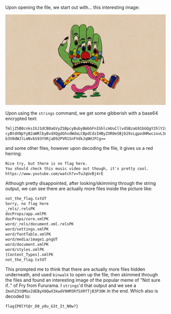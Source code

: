 Upon opening the file, we start out with... this interesting image:

![](https://raw.githubusercontent.com/Immobility/CTF/master/tamuctf-2019/images/art.png)

Upon using the ```strings``` command, we get some gibberish with a base64 encrypted text: 
```
TmljZSB0cnksIGJ1dCB0aGVyZSBpcyBubyBmbGFnIGhlcmUuCllvdSBzaG91bGQgY2hlY2sgdGhp
cyBtdXNpYyB2aWRlbyBvdXQgdGhvdWdoLCBpdCdzIHByZXR0eSBjb29sLgpodHRwczovL3d3dy55
b3V0dWJlLmNvbS93YXRjaD92PVR1SnFVdkJqNHJFCg==
```

and some other files, however upon decoding the file, it gives us a red herring:
```
Nice try, but there is no flag here.
You should check this music video out though, it's pretty cool.
https://www.youtube.com/watch?v=TuJqUvBj4rE
```

Although pretty disappointed, after looking/skimming through the string output, we can see there are actually more files inside the picture like:
```
not_the_flag.txtUT	
Sorry, no flag here
_rels/.relsPK
docProps/app.xmlPK
docProps/core.xmlPK
word/_rels/document.xml.relsPK
word/settings.xmlPK
word/fontTable.xmlPK
word/media/image1.pngUT
word/document.xmlPK
word/styles.xmlPK
[Content_Types].xmlPK
not_the_flag.txtUT
```

This prompted me to think that there are actually more files hidden underneath, and used ```binwalk``` to open up the file, then skimmed through the files and found an interesting image of the popular meme of "Not sure if.." of Fry from Fururama. I ```strings```'d that output and we see a ```ZmxhZ3tQMGxZdEByX0QwX3kwdV9HM3RfSXRfTjB3P30K``` in the end. Which also is decoded to:

```
flag{P0lYt@r_D0_y0u_G3t_It_N0w?}
```
